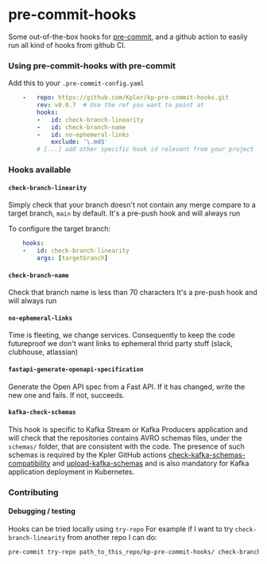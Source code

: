 pre-commit-hooks
================

Some out-of-the-box hooks for [pre-commit](https://github.com/pre-commit/pre-commit), and
a github action to easily run all kind of hooks from github CI.

### Using pre-commit-hooks with pre-commit

Add this to your `.pre-commit-config.yaml`

```yaml
    -   repo: https://github.com/Kpler/kp-pre-commit-hooks.git
        rev: v0.0.7  # Use the ref you want to point at
        hooks:
        -   id: check-branch-linearity
        -   id: check-branch-name
        -   id: no-ephemeral-links
            exclude: '\.md$'
        # [...] add other specific hook id relevant from your project
```

### Hooks available

#### `check-branch-linearity`
Simply check that your branch doesn't not contain any merge compare to a target branch, `main` by default.
It's a pre-push hook and will always run

To configure the target branch:
```yaml
    hooks:
    -   id: check-branch-linearity
        args: [targetbranch]
```

#### `check-branch-name`
Check that branch name is less than 70 characters
It's a pre-push hook and will always run

#### `no-ephemeral-links`
Time is fleeting, we change services.
Consequently to keep the code futureproof we don't
want links to ephemeral thrid party stuff (slack, clubhouse, atlassian)

#### `fastapi-generate-openapi-specification`

Generate the Open API spec from a Fast API. If it has changed, write the new one and fails. If not, succeeds.

#### `kafka-check-schemas`

This hook is specific to Kafka Stream or Kafka Producers application and will check that the repositories contains AVRO schemas files, under the `schemas/` folder, that are consistent with the code.
The presence of such schemas is required by the Kpler GitHub actions [check-kafka-schemas-compatibility] and [upload-kafka-schemas] and is also mandatory for Kafka application deployment in Kubernetes.

[check-kafka-schemas-compatibility]: https://github.com/Kpler/github-actions/blob/main/actions/kafka/check-kafka-schemas-compatibility/README.md
[upload-kafka-schemas]: https://github.com/Kpler/github-actions/blob/main/actions/kafka/upload-kafka-schemas/README.md


### Contributing

#### Debugging / testing
Hooks can be tried locally using `try-repo`
For example if I want to try `check-branch-linearity` from another repo
I can do:
```bash
pre-commit try-repo path_to_this_repo/kp-pre-commit-hooks/ check-branch-linearity --hook-stage push --verbose
```

